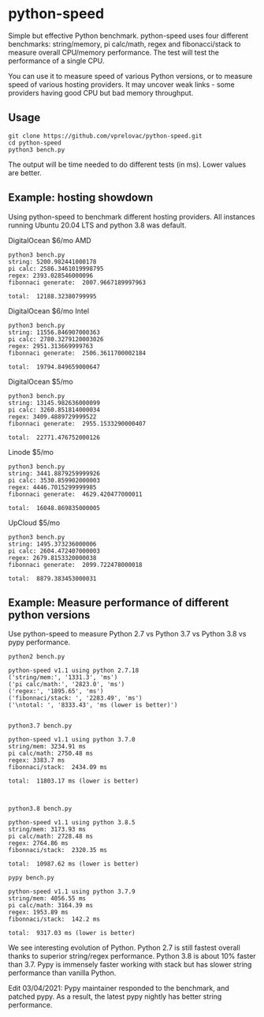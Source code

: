 # python-speed
Simple but effective Python benchmark. python-speed uses four different benchmarks: string/memory, pi calc/math, regex and fibonacci/stack to measure overall CPU/memory performance. The test will test the performance of a single CPU.

You can use it to measure speed of various Python versions, or to measure speed of various hosting providers. It may uncover weak links - some providers having good CPU but bad memory throughput.

## Usage

```
git clone https://github.com/vprelovac/python-speed.git
cd python-speed
python3 bench.py
```

The output will be time needed to do different tests (in ms). Lower values are better.

## Example: hosting showdown


Using python-speed to benchmark different hosting providers. All instances running Ubuntu 20.04 LTS and python 3.8 was default. 

DigitalOcean $6/mo AMD
```
python3 bench.py 
string: 5200.982441000178
pi calc: 2586.3461019998795
regex: 2393.028546000096
fibonnaci generate:  2007.9667189997963

total:  12188.32380799995
```

DigitalOcean $6/mo Intel
```
python3 bench.py 
string: 11556.846907000363
pi calc: 2780.3279120003026
regex: 2951.313669999763
fibonnaci generate:  2506.3611700002184

total:  19794.849659000647
```

DigitalOcean $5/mo
```
python3 bench.py 
string: 13145.982636000099
pi calc: 3260.851814000034
regex: 3409.4889729999522
fibonnaci generate:  2955.1533290000407

total:  22771.476752000126
```


Linode $5/mo
```
python3 bench.py 
string: 3441.8879259999926
pi calc: 3530.859902000003
regex: 4446.7015299999985
fibonnaci generate:  4629.420477000011

total:  16048.869835000005
```

UpCloud $5/mo
```
python3 bench.py 
string: 1495.373236000006
pi calc: 2604.472407000003
regex: 2679.8153320000038
fibonnaci generate:  2099.722478000018

total:  8879.383453000031
```


## Example: Measure performance of different python versions

Use python-speed to measure Python 2.7 vs Python 3.7 vs Python 3.8 vs pypy performance.


```
python2 bench.py 

python-speed v1.1 using python 2.7.18
('string/mem:', '1331.3', 'ms')
('pi calc/math:', '2823.0', 'ms')
('regex:', '1895.65', 'ms')
('fibonnaci/stack: ', '2283.49', 'ms')
('\ntotal: ', '8333.43', 'ms (lower is better)')


python3.7 bench.py 

python-speed v1.1 using python 3.7.0
string/mem: 3234.91 ms
pi calc/math: 2750.48 ms
regex: 3383.7 ms
fibonnaci/stack:  2434.09 ms

total:  11803.17 ms (lower is better)



python3.8 bench.py 

python-speed v1.1 using python 3.8.5
string/mem: 3173.93 ms
pi calc/math: 2728.48 ms
regex: 2764.86 ms
fibonnaci/stack:  2320.35 ms

total:  10987.62 ms (lower is better)

pypy bench.py 

python-speed v1.1 using python 3.7.9
string/mem: 4056.55 ms
pi calc/math: 3164.39 ms
regex: 1953.89 ms
fibonnaci/stack:  142.2 ms

total:  9317.03 ms (lower is better)

```

We see interesting evolution of Python. Python 2.7 is still fastest overall thanks to superior string/regex performance. Python 3.8 is about 10% faster than 3.7. Pypy is immensely faster working with stack but has slower string performance than vanilla Python.

Edit 03/04/2021: Pypy maintainer responded to the benchmark, and patched pypy. As a result, the latest pypy nightly has better string performance.

